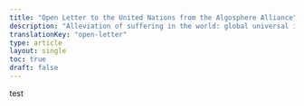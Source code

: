 ```yaml
---
title: "Open Letter to the United Nations from the Algosphere Alliance"
description: "Alleviation of suffering in the world: global universal income, world peace and a Universal Declaration of Rights expanded to include all sentient beings"
translationKey: "open-letter"
type: article
layout: single
toc: true
draft: false
---
```


test

